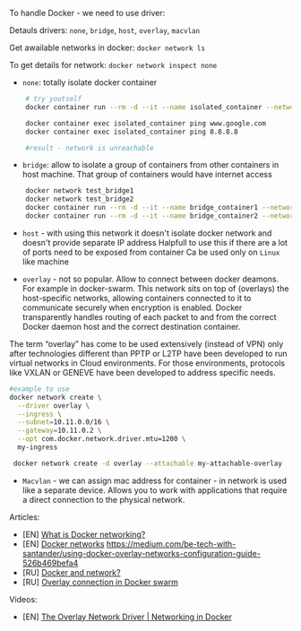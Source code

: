 To handle Docker - we need to use driver:

Detauls drivers: `none`, `bridge`, `host`, `overlay`, `macvlan`

Get awailable networks in docker: `docker network ls`

To get details for network: `docker network inspect none`
- `none`: totally isolate docker container
```sh
    # try youtself
    docker container run --rm -d --it --name isolated_container --network alphine

    docker container exec isolated_container ping www.google.com
    docker container exec isolated_container ping 8.8.8.8

    #result - network is unreachable

```
- `bridge`: allow to isolate a group of containers from other containers in host machine. That group of containers would have internet access
```sh
    docker network test_bridge1
    docker network test_bridge2
    docker container run --rm -d --it --name bridge_container1 --network test_bridge1
    docker container run --rm -d --it --name bridge_container2 --network test_bridge2
```
- `host` - with using this network it doesn't isolate docker network and doesn't provide separate IP address
    Halpfull to use this if there are a lot of ports need to be exposed from container
    Ca be used only on `Linux` like machine

- `overlay` - not so popular. Allow to connect between docker deamons. For example in docker-swarm.
This network sits on top of (overlays) the host-specific networks, allowing containers connected to it to communicate securely when encryption is enabled. Docker transparently handles routing of each packet to and from the correct Docker daemon host and the correct destination container.

The term “overlay” has come to be used extensively (instead of VPN) only after technologies different than PPTP or L2TP have been developed to run virtual networks in Cloud environments. For those environments, protocols like VXLAN or GENEVE have been developed to address specific needs.

```sh 
#example to use
docker network create \
  --driver overlay \
  --ingress \
  --subnet=10.11.0.0/16 \
  --gateway=10.11.0.2 \
  --opt com.docker.network.driver.mtu=1200 \
  my-ingress
```
```sh
 docker network create -d overlay --attachable my-attachable-overlay
```

- `Macvlan` - we can assign mac address for container - in network is used like a separate device.
Allows you to work with applications that require a direct connection to the physical network.

Articles:

- [EN] [What is Docker networking?](https://www.oreilly.com/content/what-is-docker-networking/)
- [EN] [Docker networks](https://docs.docker.com/network/drivers/overlay/)
https://medium.com/be-tech-with-santander/using-docker-overlay-networks-configuration-guide-526b469befa4
- [RU] [Docker and network?](https://habr.com/ru/companies/otus/articles/730798/)
- [RU] [Overlay connection in Docker swarm](https://habr.com/ru/articles/334004/)

Videos: 
 - [EN] [The Overlay Network Driver | Networking in Docker](https://www.youtube.com/watch?v=gJVcKVdYhpI)